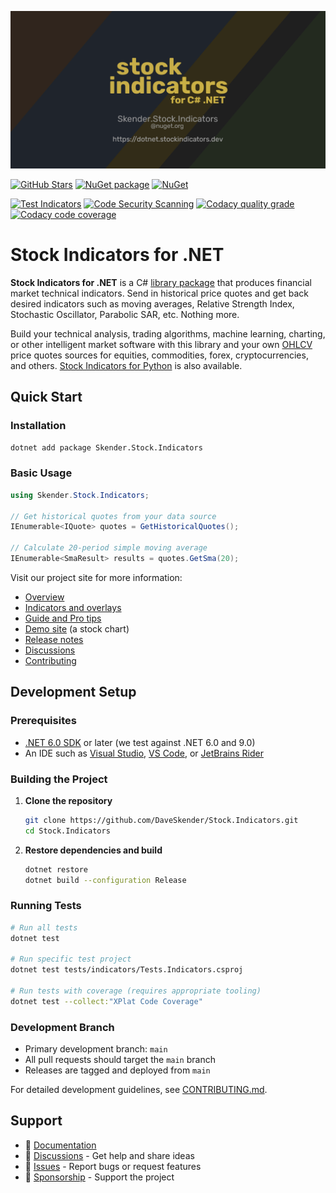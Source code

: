 [![image](https://raw.githubusercontent.com/DaveSkender/Stock.Indicators/main/docs/assets/social-banner.png)](https://dotnet.StockIndicators.dev/)

[![GitHub Stars](https://img.shields.io/github/stars/DaveSkender/Stock.Indicators?logo=github&label=Stars)](https://github.com/DaveSkender/Stock.Indicators)
[![NuGet package](https://img.shields.io/nuget/v/skender.stock.indicators?color=blue&logo=NuGet&label=NuGet)](https://www.nuget.org/packages/Skender.Stock.Indicators)
[![NuGet](https://img.shields.io/nuget/dt/skender.stock.indicators?logo=NuGet&label=Downloads)](https://www.nuget.org/packages/Skender.Stock.Indicators)

[![Test Indicators](https://github.com/DaveSkender/Stock.Indicators/actions/workflows/test-indicators.yml/badge.svg)](https://github.com/DaveSkender/Stock.Indicators/actions/workflows/test-indicators.yml)
[![Code Security Scanning](https://github.com/DaveSkender/Stock.Indicators/actions/workflows/security-scanning.yml/badge.svg)](https://github.com/DaveSkender/Stock.Indicators/actions/workflows/security-scanning.yml)
[![Codacy quality grade](https://app.codacy.com/project/badge/Grade/012497adc00847eca9ee91a58d00cc4f)](https://app.codacy.com/gh/DaveSkender/Stock.Indicators/dashboard)
[![Codacy code coverage](https://app.codacy.com/project/badge/Coverage/012497adc00847eca9ee91a58d00cc4f)](https://app.codacy.com/gh/DaveSkender/Stock.Indicators/dashboard)

# Stock Indicators for .NET

**Stock Indicators for .NET** is a C# [library package](https://www.nuget.org/packages/Skender.Stock.Indicators) that produces financial market technical indicators.  Send in historical price quotes and get back desired indicators such as moving averages, Relative Strength Index, Stochastic Oscillator, Parabolic SAR, etc.  Nothing more.

Build your technical analysis, trading algorithms, machine learning, charting, or other intelligent market software with this library and your own [OHLCV](https://dotnet.stockindicators.dev/guide/#historical-quotes) price quotes sources for equities, commodities, forex, cryptocurrencies, and others.  [Stock Indicators for Python](https://python.stockindicators.dev/) is also available.

## Quick Start

### Installation

```bash
dotnet add package Skender.Stock.Indicators
```

### Basic Usage

```csharp
using Skender.Stock.Indicators;

// Get historical quotes from your data source
IEnumerable<IQuote> quotes = GetHistoricalQuotes();

// Calculate 20-period simple moving average
IEnumerable<SmaResult> results = quotes.GetSma(20);
```

Visit our project site for more information:

- [Overview](https://dotnet.stockindicators.dev/)
- [Indicators and overlays](https://dotnet.stockindicators.dev/indicators/)
- [Guide and Pro tips](https://dotnet.stockindicators.dev/guide/)
- [Demo site](https://charts.stockindicators.dev/) (a stock chart)
- [Release notes](https://github.com/DaveSkender/Stock.Indicators/releases)
- [Discussions](https://github.com/DaveSkender/Stock.Indicators/discussions)
- [Contributing](https://dotnet.stockindicators.dev/contributing/)

## Development Setup

### Prerequisites

- [.NET 6.0 SDK](https://dotnet.microsoft.com/download/dotnet/6.0) or later (we test against .NET 6.0 and 9.0)
- An IDE such as [Visual Studio](https://visualstudio.microsoft.com/), [VS Code](https://code.visualstudio.com/), or [JetBrains Rider](https://www.jetbrains.com/rider/)

### Building the Project

1. **Clone the repository**
   ```bash
   git clone https://github.com/DaveSkender/Stock.Indicators.git
   cd Stock.Indicators
   ```

2. **Restore dependencies and build**
   ```bash
   dotnet restore
   dotnet build --configuration Release
   ```

### Running Tests

```bash
# Run all tests
dotnet test

# Run specific test project
dotnet test tests/indicators/Tests.Indicators.csproj

# Run tests with coverage (requires appropriate tooling)
dotnet test --collect:"XPlat Code Coverage"
```

### Development Branch

- Primary development branch: `main`
- All pull requests should target the `main` branch
- Releases are tagged and deployed from `main`

For detailed development guidelines, see [CONTRIBUTING.md](CONTRIBUTING.md).

## Support

- 📖 [Documentation](https://dotnet.stockindicators.dev/)
- 💬 [Discussions](https://github.com/DaveSkender/Stock.Indicators/discussions) - Get help and share ideas
- 🐛 [Issues](https://github.com/DaveSkender/Stock.Indicators/issues) - Report bugs or request features
- 💎 [Sponsorship](https://github.com/sponsors/facioquo) - Support the project
